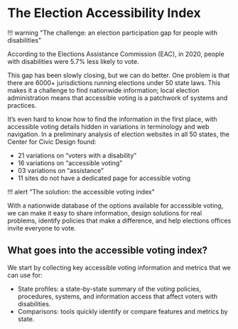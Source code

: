 # The Election Accessibility Index

!!! warning "The challenge: an election participation gap for people with disabilities"

According to the Elections Assistance Commission (EAC), in 2020, people with disabilities were 5.7% less likely to vote. 

This gap has been slowly closing, but we can do better. One problem is that there are 6000+ jurisdictions running elections under 50 state laws. This makes it a challenge to find nationwide information; local election administration means that accessible voting is a patchwork of systems and practices.

It’s even hard to know how to find the information in the first place, with accessible voting details hidden in variations in terminology and web navigation. In a preliminary analysis of election websites in all 50 states, the Center for Civic Design found:

* 21 variations on “voters with a disability”
* 16 variations on “accessible voting”
* 03 variations on  “assistance”
* 11 sites do not have a dedicated page for accessible voting 

!!! alert "The solution: the accessible voting index"

With a nationwide database of the options available for accessible voting, we can make it easy to share information, design solutions for real problems, identify policies that make a difference, and help elections offices invite everyone to vote. 

## What goes into the accessible voting index?

We start by collecting key accessible voting information and metrics that we can use for:

* State profiles: a state-by-state summary of the voting policies, procedures, systems, and information access that affect voters with disabilities.
* Comparisons: tools quickly identify or compare features and metrics by state.
